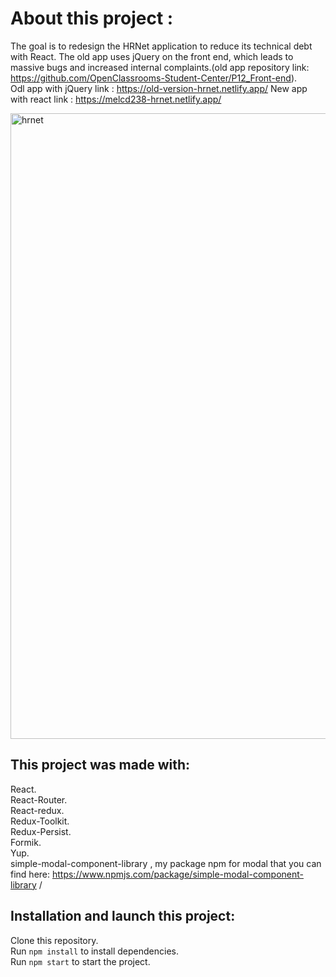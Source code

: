 # About this project :
The goal is to redesign the HRNet application to reduce its technical debt with React.
The old app uses jQuery on the front end, which leads to massive bugs and increased internal complaints.(old app repository link: https://github.com/OpenClassrooms-Student-Center/P12_Front-end).\
Odl app with jQuery link : https://old-version-hrnet.netlify.app/
New app with react link : https://melcd238-hrnet.netlify.app/


<img width="1001" alt="hrnet" src="https://user-images.githubusercontent.com/46504445/184104213-432a91d2-58a3-492a-82cc-d0eddbf2b890.png">



## This project was made with:
React.\
React-Router.\
React-redux.\
Redux-Toolkit.\
Redux-Persist.\
Formik.\
Yup.\
simple-modal-component-library , my package npm for modal that you can find here: https://www.npmjs.com/package/simple-modal-component-library /


## Installation and launch this project: 
Clone this repository.\
Run `npm install` to install dependencies.\
Run `npm start` to start the project. 

